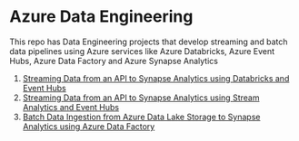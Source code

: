 # Azure Data Engineering
This repo has Data Engineering projects that develop streaming and batch data pipelines using Azure services like Azure Databricks, Azure Event Hubs, Azure Data Factory and Azure Synapse Analytics

1. [Streaming Data from an API to Synapse Analytics using Databricks and Event Hubs](https://github.com/buildanetwork/azure-data-engineering/blob/main/Stream%20Data%20into%20Synapse%20using%20Databricks.md)
2. [Streaming Data from an API to Synapse Analytics using Stream Analytics and Event Hubs](https://github.com/buildanetwork/azure-data-engineering/blob/main/Stream%20Data%20Pipeline%20using%20Stream%20Analytics.md)
3. [Batch Data Ingestion from Azure Data Lake Storage to Synapse Analytics using Azure Data Factory](https://github.com/buildanetwork/azure-data-engineering/blob/main/Batch%20Data%20Ingestion%20with%20Data%20Factory.md)

